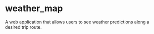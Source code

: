 # weather_map
A web application that allows users to see weather predictions along a desired trip route.
